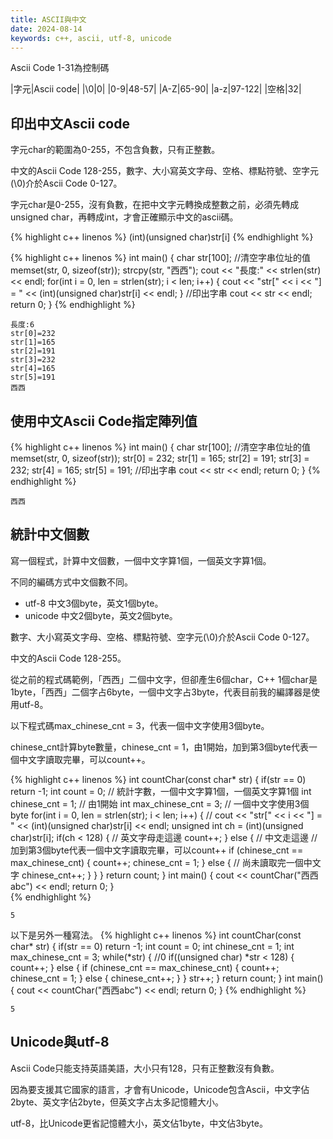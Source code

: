 ```yaml
---
title: ASCII與中文
date: 2024-08-14
keywords: c++, ascii, utf-8, unicode
---
```

Ascii Code 1-31為控制碼

|字元|Ascii code|
|\0|0|
|0-9|48-57|
|A-Z|65-90|
|a-z|97-122|
|空格|32|

## 印出中文Ascii code

字元char的範圍為0-255，不包含負數，只有正整數。

中文的Ascii Code 128-255，數字、大小寫英文字母、空格、標點符號、空字元(\0)介於Ascii Code 0-127。

字元char是0-255，沒有負數，在把中文字元轉換成整數之前，必須先轉成unsigned char，再轉成int，才會正確顯示中文的ascii碼。

{% highlight c++ linenos %}
(int)(unsigned char)str[i] 
{% endhighlight %}

{% highlight c++ linenos %}
int main() {
  char str[100];
  //清空字串位址的值
  memset(str, 0, sizeof(str));
  strcpy(str, "西西");
  cout << "長度:" << strlen(str) << endl;
  for(int i = 0, len = strlen(str); i < len; i++) {
    cout << "str[" << i << "] = " <<  (int)(unsigned char)str[i] << endl;
  }
  //印出字串
  cout << str << endl;
  return 0;
}
{% endhighlight %}

```
長度:6
str[0]=232
str[1]=165
str[2]=191
str[3]=232
str[4]=165
str[5]=191
西西
```

## 使用中文Ascii Code指定陣列值

{% highlight c++ linenos %}
int main() {
  char str[100];
  //清空字串位址的值
  memset(str, 0, sizeof(str));
  str[0] = 232;
  str[1] = 165;
  str[2] = 191;
  str[3] = 232;
  str[4] = 165;
  str[5] = 191;
  //印出字串
  cout << str << endl;
  return 0;
}
{% endhighlight %}

```
西西
```

## 統計中文個數
寫一個程式，計算中文個數，一個中文字算1個，一個英文字算1個。

不同的編碼方式中文個數不同。

- utf-8 中文3個byte，英文1個byte。
- unicode 中文2個byte，英文2個byte。

數字、大小寫英文字母、空格、標點符號、空字元(\0)介於Ascii Code 0-127。

中文的Ascii Code 128-255。

從之前的程式碼範例，「西西」二個中文字，但卻產生6個char，C++ 1個char是1byte，「西西」二個字占6byte，一個中文字占3byte，代表目前我的編譯器是使用utf-8。

以下程式碼max_chinese_cnt = 3，代表一個中文字使用3個byte。

chinese_cnt計算byte數量，chinese_cnt = 1，由1開始，加到第3個byte代表一個中文字讀取完畢，可以count++。

{% highlight c++ linenos %}
int countChar(const char* str) {
  if(str == 0) return -1;
  int count = 0;  // 統計字數，一個中文字算1個，一個英文字算1個
  int chinese_cnt = 1;  // 由1開始
  int max_chinese_cnt = 3;  // 一個中文字使用3個byte
  for(int i = 0, len = strlen(str); i < len; i++) {
    // cout << "str[" << i << "] = " <<  (int)(unsigned char)str[i] << endl;
    unsigned int ch = (int)(unsigned char)str[i];
    if(ch < 128) {  // 英文字母走這邊
      count++;
    } else {  // 中文走這邊
      // 加到第3個byte代表一個中文字讀取完畢，可以count++
      if (chinese_cnt == max_chinese_cnt) {
        count++;
        chinese_cnt = 1;
      } else {
        // 尚未讀取完一個中文字
        chinese_cnt++;
      }
    }
  }
  return count;
}
int main() {
  cout << countChar("西西abc") << endl;
  return 0;
}  
{% endhighlight %}
```
5
```

以下是另外一種寫法。
{% highlight c++ linenos %}
int countChar(const char* str) {
  if(str == 0) return -1;
  int count = 0;
  int chinese_cnt = 1;
  int max_chinese_cnt = 3;
  while(*str) {
    //0
    if((unsigned char) *str < 128) {
      count++;
    } else {
      if (chinese_cnt == max_chinese_cnt) {
        count++;
        chinese_cnt = 1;
      } else {
        chinese_cnt++;
      }
    }
    str++;
  }
  return count;
}
int main() {
  cout << countChar("西西abc") << endl;
  return 0;
}
{% endhighlight %}
```
5
```

## Unicode與utf-8
Ascii Code只能支持英語美語，大小只有128，只有正整數沒有負數。

因為要支援其它國家的語言，才會有Unicode，Unicode包含Ascii，中文字佔2byte、英文字佔2byte，但英文字占太多記憶體大小。

utf-8，比Unicode更省記憶體大小，英文佔1byte，中文佔3byte。

